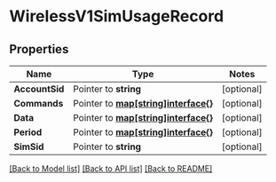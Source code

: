 # WirelessV1SimUsageRecord

## Properties
Name | Type | Notes
------------ | ------------- | -------------
**AccountSid** | Pointer to **string** | [optional] 
**Commands** | Pointer to [**map[string]interface{}**](.md) | [optional] 
**Data** | Pointer to [**map[string]interface{}**](.md) | [optional] 
**Period** | Pointer to [**map[string]interface{}**](.md) | [optional] 
**SimSid** | Pointer to **string** | [optional] 

[[Back to Model list]](../README.md#documentation-for-models) [[Back to API list]](../README.md#documentation-for-api-endpoints) [[Back to README]](../README.md)


